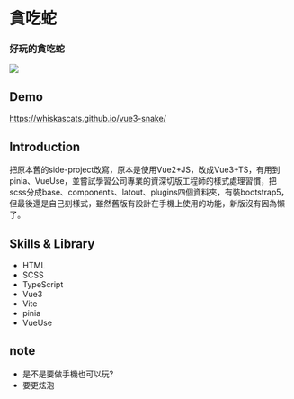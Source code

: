 # 貪吃蛇

### 好玩的貪吃蛇
![](https://whiskascats.github.io/vue3-snake/images/md_image.png)


## Demo
https://whiskascats.github.io/vue3-snake/

## Introduction
把原本舊的side-project改寫，原本是使用Vue2+JS，改成Vue3+TS，有用到pinia、VueUse，並嘗試學習公司專業的資深切版工程師的樣式處理習慣，把scss分成base、components、latout、plugins四個資料夾，有裝bootstrap5，但最後還是自己刻樣式，雖然舊版有設計在手機上使用的功能，新版沒有因為懶了。

## Skills & Library
* HTML
* SCSS
* TypeScript
* Vue3
* Vite
* pinia
* VueUse

## note
* 是不是要做手機也可以玩?
* 要更炫泡
